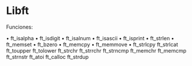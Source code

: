 # Libft


Funciones:

• ft_isalpha
• ft_isdigit
• ft_isalnum
• ft_isascii
• ft_isprint
• ft_strlen
• ft_memset
• ft_bzero
• ft_memcpy
• ft_memmove
• ft_strlcpy
ft_strlcat
ft_toupper
ft_tolower
ft_strchr
ft_strrchr
ft_strncmp
ft_memchr
ft_memcmp
ft_strnstr
ft_atoi
ft_calloc
ft_strdup